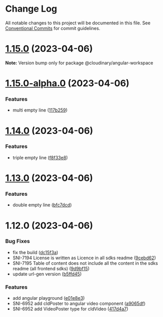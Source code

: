 # Change Log

All notable changes to this project will be documented in this file.
See [Conventional Commits](https://conventionalcommits.org) for commit guidelines.

# [1.15.0](https://github.com/cloudinary/frontend-frameworks/compare/@cloudinary/angular-workspace@1.15.0-alpha.0...@cloudinary/angular-workspace@1.15.0) (2023-04-06)

**Note:** Version bump only for package @cloudinary/angular-workspace





# [1.15.0-alpha.0](https://github.com/cloudinary/frontend-frameworks/compare/@cloudinary/angular-workspace@1.14.0...@cloudinary/angular-workspace@1.15.0-alpha.0) (2023-04-06)


### Features

* multi empty line ([117b259](https://github.com/cloudinary/frontend-frameworks/commit/117b259410d3626fd443ef3c6a7163c708933cc2))





# [1.14.0](https://github.com/cloudinary/frontend-frameworks/compare/@cloudinary/angular-workspace@1.13.0...@cloudinary/angular-workspace@1.14.0) (2023-04-06)


### Features

* triple empty line ([f8f33e8](https://github.com/cloudinary/frontend-frameworks/commit/f8f33e89fb1954deb93f91dbb87d03a9359701e9))





# [1.13.0](https://github.com/cloudinary/frontend-frameworks/compare/@cloudinary/angular-workspace@1.12.0...@cloudinary/angular-workspace@1.13.0) (2023-04-06)


### Features

* double empty line ([bfc7dcd](https://github.com/cloudinary/frontend-frameworks/commit/bfc7dcdfe7a971012c06939f380968d9930f467b))





# 1.12.0 (2023-04-06)


### Bug Fixes

* fix the build ([dc15f3a](https://github.com/cloudinary/frontend-frameworks/commit/dc15f3a390b4463998b15b1f1ea35317ddd75701))
* SNI-7194 License is written as Licence in all sdks readme ([9cebd62](https://github.com/cloudinary/frontend-frameworks/commit/9cebd620b2dc5db37c8eb7563fb77c90f3685ccf))
* SNI-7195 Table of content does not include all the content in the sdks readme (all  frontend sdks) ([9d9bf15](https://github.com/cloudinary/frontend-frameworks/commit/9d9bf15fee67cc7d5199b11c6d90c8ea6621556a))
* update url-gen version ([b5ffd45](https://github.com/cloudinary/frontend-frameworks/commit/b5ffd4534fa2bca5dbcbb08d244a116f5812ae15))


### Features

* add angular playground ([e01e8e3](https://github.com/cloudinary/frontend-frameworks/commit/e01e8e3ba8b0e98876ed0dec73989127bc42c678))
* SNI-6952 add cldPoster to angular video component ([a9065df](https://github.com/cloudinary/frontend-frameworks/commit/a9065dfd93f30d6596547a568998728d4b43390f))
* SNI-6952 add VideoPoster type for cldVideo ([417d4a7](https://github.com/cloudinary/frontend-frameworks/commit/417d4a77b30d614b2508c89ded6a28e58decbc88))
